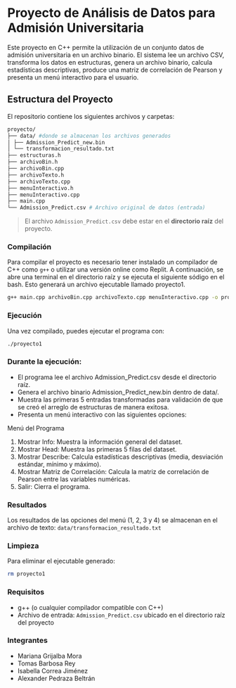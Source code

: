 # Proyecto de Análisis de Datos para Admisión Universitaria

Este proyecto en C++ permite la utilización de un conjunto datos de admisión universitaria en un archivo binario. El sistema lee un archivo CSV, transforma los datos en estructuras, genera un archivo binario, calcula estadísticas descriptivas, produce una matriz de correlación de Pearson y presenta un menú interactivo para el usuario.

## Estructura del Proyecto
El repositorio contiene los siguientes archivos y carpetas:

```bash
proyecto/
├── data/ #donde se almacenan los archivos generados
│ ├── Admission_Predict_new.bin
│ └── transformacion_resultado.txt
├── estructuras.h
├── archivoBin.h
├── archivoBin.cpp
├── archivoTexto.h
├── archivoTexto.cpp
├── menuInteractivo.h
├── menuInteractivo.cpp
├── main.cpp
└── Admission_Predict.csv # Archivo original de datos (entrada)
```

> El archivo `Admission_Predict.csv` debe estar en el **directorio raíz** del proyecto.

### Compilación
Para compilar el proyecto es necesario tener instalado un compilador de C++ como `g++` o utilizar una versión online como Replit. A continuación, se abre una terminal en el directorio raíz y se ejecuta el siguiente sódigo en el bash. Esto generará un archivo ejecutable llamado proyecto1.
```bash
g++ main.cpp archivoBin.cpp archivoTexto.cpp menuInteractivo.cpp -o proyecto1
```

### Ejecución
Una vez compilado, puedes ejecutar el programa con:
```bash
./proyecto1
```

### Durante la ejecución:
- El programa lee el archivo Admission_Predict.csv desde el directorio raíz.
- Genera el archivo binario Admission_Predict_new.bin dentro de data/.
- Muestra las primeras 5 entradas transformadas para validación de que se creó el arreglo de estructuras de manera exitosa.
- Presenta un menú interactivo con las siguientes opciones:

Menú del Programa
1. Mostrar Info: Muestra la información general del dataset.
2. Mostrar Head: Muestra las primeras 5 filas del dataset.
3. Mostrar Describe: Calcula estadísticas descriptivas (media, desviación estándar, mínimo y máximo).
4. Mostrar Matriz de Correlación: Calcula la matriz de correlación de Pearson entre las variables numéricas.
0. Salir: Cierra el programa.

### Resultados
Los resultados de las opciones del menú (1, 2, 3 y 4) se almacenan en el archivo de texto:
`data/transformacion_resultado.txt`

### Limpieza
Para eliminar el ejecutable generado:
```bash
rm proyecto1
```

### Requisitos
- g++ (o cualquier compilador compatible con C++)
- Archivo de entrada: `Admission_Predict.csv` ubicado en el directorio raíz del proyecto

### Integrantes
- Mariana Grijalba Mora
- Tomas Barbosa Rey
- Isabella Correa Jiménez
- Alexander Pedraza Beltrán